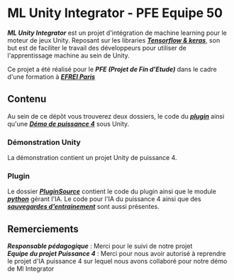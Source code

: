 # ML Unity Integrator - PFE Equipe 50

**_ML Unity Integrator_** est un projet d'intégration de machine learning pour le moteur de jeux Unity. Reposant sur les libraries [**_Tensorflow & keras_**](https://www.tensorflow.org/?hl=fr), son but est de faciliter le travail des développeurs pour utiliser de l'apprentissage machine au sein de Unity. 

Ce projet a été réalisé pour le **_PFE (Projet de Fin d'Etude)_** dans le cadre d'une formation à [**_EFREI Paris_**](https://www.efrei.fr/)

## Contenu

Au sein de ce dépôt vous trouverez deux dossiers, le code du [**_plugin_**](./PluginSource) ainsi qu'une [**_Démo de puissance 4_**](./Connect4) sous Unity.

### Démonstration Unity

La démonstration contient un projet Unity de puissance 4.

### Plugin

Le dossier [**_PluginSource_**](./PluginSource) contient le code du plugin ainsi que le module [**_python_**](./PluginSource/python) gérant l'IA. Le code pour l'IA du puissance 4 ainsi que des [**_sauvegardes d'entrainement_**](./PluginSource/python/Train/models) sont aussi présentes.

## Remerciements

***Responsable pédagogique*** : Merci pour le suivi de notre projet  
***Equipe du projet Puissance 4*** : Merci pour nous avoir autorisé à reprendre le projet d'IA puissance 4 sur lequel nous avons collaboré pour notre démo de Ml Integrator  
